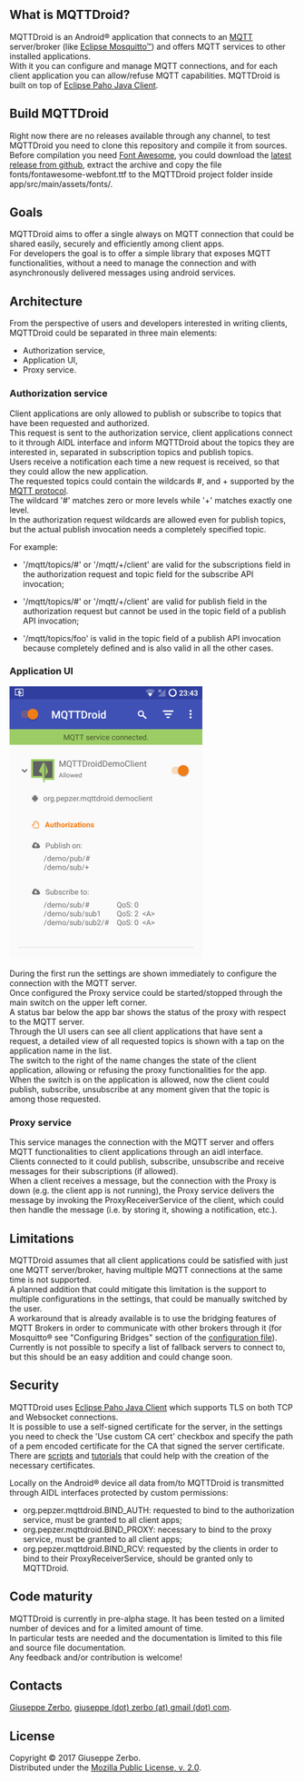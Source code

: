 ## What is MQTTDroid?
 
MQTTDroid is an Android® application that connects to an [MQTT](http://mqtt.org/) server/broker (like [Eclipse Mosquitto™](http://mosquitto.org)) and offers MQTT services to other installed applications.  
With it you can configure and manage MQTT connections, and for each client application you can allow/refuse MQTT capabilities.
MQTTDroid is built on top of [Eclipse Paho Java Client](https://www.eclipse.org/paho/).

## Build MQTTDroid

Right now there are no releases available through any channel, to test MQTTDroid you need to clone this repository and compile it from sources.  
Before compilation you need [Font Awesome](http://fontawesome.io/), you could download the [latest release from github](https://github.com/FortAwesome/Font-Awesome/archive/v4.7.0.zip), extract the archive and copy the file fonts/fontawesome-webfont.ttf to the MQTTDroid project folder inside app/src/main/assets/fonts/.

## Goals

MQTTDroid aims to offer a single always on MQTT connection that could be shared easily, securely and efficiently among client apps.  
For developers the goal is to offer a simple library that exposes MQTT functionalities, without a need to manage the connection and with asynchronously delivered messages using android services.

## Architecture

From the perspective of users and developers interested in writing clients, MQTTDroid could be separated in three main elements:

* Authorization service,
* Application UI,
* Proxy service.

### Authorization service

Client applications are only allowed to publish or subscribe to topics that have been requested and authorized.  
This request is sent to the authorization service, client applications connect to it through AIDL interface and inform MQTTDroid about the topics they are interested in, separated in subscription topics and publish topics.  
Users receive a notification each time a new request is received, so that they could allow the new application.  
The requested topics could contain the wildcards #, and + supported by the [MQTT protocol](https://github.com/mqtt/mqtt.github.io/wiki/topic_format).  
The wildcard '#' matches zero or more levels while '+' matches exactly one level.  
In the authorization request wildcards are allowed even for publish topics, but the actual publish invocation needs a completely specified topic.

For example:

 - '/mqtt/topics/#' or '/mqtt/+/client' are valid for the subscriptions field in the authorization request and topic field for the subscribe API invocation;

 - '/mqtt/topics/#' or '/mqtt/+/client' are valid for publish field in the authorization request but cannot be used in the topic field of a publish API invocation;

 - '/mqtt/topics/foo' is valid in the topic field of a publish API invocation because completely defined and is also valid in all the other cases.

### Application UI

![main activity](./doc/screenshots/mqttdroid.png)

During the first run the settings are shown immediately to configure the connection with the MQTT server.  
Once configured the Proxy service could be started/stopped through the main switch on the upper left corner.  
A status bar below the app bar shows the status of the proxy with respect to the MQTT server.  
Through the UI users can see all client applications that have sent a request, a detailed view of all requested topics is shown with a tap on the application name in the list.  
The switch to the right of the name changes the state of the client application, allowing or refusing the proxy functionalities for the app.  
When the switch is on the application is allowed, now the client could publish, subscribe, unsubscribe at any moment given that the topic is among those requested.

### Proxy service

This service manages the connection with the MQTT server and offers MQTT functionalities to client applications through an aidl interface.  
Clients connected to it could publish, subscribe, unsubscribe and receive messages for their subscriptions (if allowed).  
When a client receives a message, but the connection with the Proxy is down (e.g. the client app is not running), the Proxy service delivers the message by invoking the ProxyReceiverService of the client, which could then handle the message (i.e. by storing it, showing a notification, etc.).

## Limitations

MQTTDroid assumes that all client applications could be satisfied with just one MQTT server/broker, having multiple MQTT connections at the same time is not supported.  
A planned addition that could mitigate this limitation is the support to multiple configurations in the settings, that could be manually switched by the user.  
A workaround that is already available is to use the bridging features of MQTT Brokers in order to communicate with other brokers through it (for Mosquitto® see "Configuring Bridges" section of the [configuration file](http://mosquitto.org/man/mosquitto-conf-5.html)).  
Currently is not possible to specify a list of fallback servers to connect to, but this should be an easy addition and could change soon.

## Security

MQTTDroid uses [Eclipse Paho Java Client](https://www.eclipse.org/paho/) which supports TLS on both TCP and Websocket connections.  
It is possible to use a self-signed certificate for the server, in the settings you need to check the 'Use custom CA cert' checkbox and specify the path of a pem encoded certificate for the CA that signed the server certificate.  
There are [scripts](https://github.com/Daplie/nodejs-self-signed-certificate-example/blob/master/make-root-ca-and-certificates.sh) and [tutorials](http://mosquitto.org/man/mosquitto-tls-7.html) that could help with the creation of the necessary certificates.  

Locally on the Android® device all data from/to MQTTDroid is transmitted through AIDL interfaces protected by custom permissions:

- org.pepzer.mqttdroid.BIND_AUTH: requested to bind to the authorization service, must be granted to all client apps;
- org.pepzer.mqttdroid.BIND_PROXY: necessary to bind to the proxy service, must be granted to all client apps;
- org.pepzer.mqttdroid.BIND_RCV: requested by the clients in order to bind to their ProxyReceiverService, should be granted only to MQTTDroid.

## Code maturity

MQTTDroid is currently in pre-alpha stage. It has been tested on a limited number of devices and for a limited amount of time.  
In particular tests are needed and the documentation is limited to this file and source file documentation.  
Any feedback and/or contribution is welcome!

## Contacts
[Giuseppe Zerbo](https://github.com/pepzer), [giuseppe (dot) zerbo (at) gmail (dot) com](mailto:giuseppe.zerbo@gmail.com).

## License

Copyright © 2017 Giuseppe Zerbo.  
Distributed under the [Mozilla Public License, v. 2.0](http://mozilla.org/MPL/2.0/).



